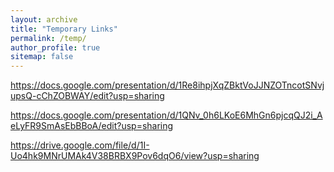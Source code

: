 ```yaml
---
layout: archive
title: "Temporary Links"
permalink: /temp/
author_profile: true
sitemap: false
---
```


https://docs.google.com/presentation/d/1Re8ihpjXqZBktVoJJNZOTncotSNvjupsQ-cChZOBWAY/edit?usp=sharing

https://docs.google.com/presentation/d/1QNv_0h6LKoE6MhGn6pjcqQJ2i_AeLyFR9SmAsEbBBoA/edit?usp=sharing

https://drive.google.com/file/d/1I-Uo4hk9MNrUMAk4V38BRBX9Pov6dqO6/view?usp=sharing
